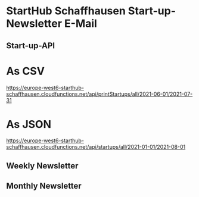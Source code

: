 # StartHub Schaffhausen Start-up-Newsletter E-Mail

## Start-up-API

# As CSV
https://europe-west6-starthub-schaffhausen.cloudfunctions.net/api/printStartups/all/2021-06-01/2021-07-31

# As JSON
https://europe-west6-starthub-schaffhausen.cloudfunctions.net/api/startups/all/2021-01-01/2021-08-01

## Weekly Newsletter



## Monthly Newsletter
